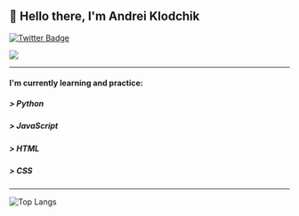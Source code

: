 ## 👋 Hello there, I'm Andrei Klodchik

<a href="https://twitter.com/AndreiKlodchik">
    <img src="https://img.shields.io/badge/Twitter-blue?style=for-the-badge&logo=twitter&logoColor=white" alt="Twitter Badge">
</a>

![](https://komarev.com/ghpvc/?username=AndreiKlodchik)

---

#### I'm currently learning and practice:
##### > Python
##### > JavaScript
##### > HTML
##### > CSS

---

![Top Langs](https://github-readme-stats.vercel.app/api/top-langs/?username=AndreiKlodchik&layout=compact)

